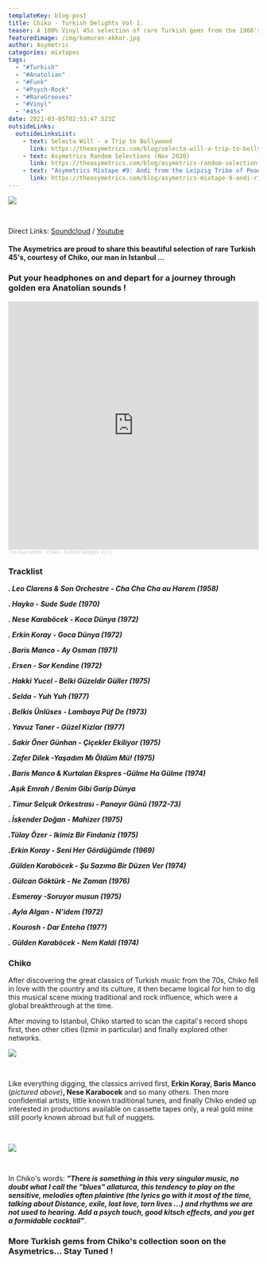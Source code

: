 ```yaml
---
templateKey: blog-post
title: Chiko - Turkish Delights Vol 1.
teaser: A 100% Vinyl 45s selection of rare Turkish gems from the 1960's and 70's...
featuredimage: /img/kamuran-akkor.jpg
author: Asymetric
categories: mixtapes
tags:
  - "#Turkish"
  - "#Anatolian"
  - "#Funk"
  - "#Psych-Rock"
  - "#RareGrooves"
  - "#Vinyl"
  - "#45s"
date: 2021-03-05T02:53:47.523Z
outsideLinks:
  outsideLinksList:
    - text: Selecta Will - a Trip to Bollywood
      link: https://theasymetrics.com/blog/selecta-will-a-trip-to-bollywood/
    - text: Asymetrics Random Selections (Nov 2020)
      link: https://theasymetrics.com/blog/asymetrics-random-selection-november-2020/
    - text: "Asymetrics Mixtape #9: Andi from the Leipzig Tribe of Peace"
      link: https://theasymetrics.com/blog/asymetrics-mixtape-9-andi-rietschel/
---
```

![](/img/kamuran-akkor.jpg)

<br>

Direct Links: [Soundcloud](https://soundcloud.com/the-asymetrics/chiko-turkish-delights-vol-1) / [Youtube](https://www.youtube.com/watch?v=dwakrt7YHFk)

#### The Asymetrics are proud to share this beautiful selection of rare Turkish 45's, courtesy of **Chiko**, our man in Istanbul ...

### Put your headphones on and depart for a journey through golden era Anatolian sounds !

<iframe width="100%" height="500" scrolling="no" frameborder="no" allow="autoplay" src="https://w.soundcloud.com/player/?url=https%3A//api.soundcloud.com/tracks/998929681&color=%23ff5500&auto_play=false&hide_related=false&show_comments=true&show_user=true&show_reposts=false&show_teaser=true&visual=true"></iframe><div style="font-size: 10px; color: #cccccc;line-break: anywhere;word-break: normal;overflow: hidden;white-space: nowrap;text-overflow: ellipsis; font-family: Interstate,Lucida Grande,Lucida Sans Unicode,Lucida Sans,Garuda,Verdana,Tahoma,sans-serif;font-weight: 100;"><a href="https://soundcloud.com/the-asymetrics" title="The Asymetrics" target="_blank" style="color: #cccccc; text-decoration: none;">The Asymetrics</a> · <a href="https://soundcloud.com/the-asymetrics/chiko-turkish-delights-vol-1" title="Chiko - Turkish Delights Vol 1." target="_blank" style="color: #cccccc; text-decoration: none;">Chiko - Turkish Delights Vol 1.</a></div>

### Tracklist

***. Leo Clarens & Son Orchestre - Cha Cha Cha au Harem (1958)***

***. Hayko - Sude Sude (1970)***

***. Nese Karaböcek - Koca Dünya (1972)***

***. Erkin Koray - Goca Dünya (1972)***

***. Baris Manco - Ay Osman (1971)***

***. Ersen - Sor Kendine (1972)***

***. Hakki Yucel - Belki Güzeldir Güller (1975)***

***. Selda - Yuh Yuh (1977)***

***. Belkis Ünlüses - Lambaya Püf De (1973)***

***. Yavuz Taner - Güzel Kizlar (1977)***

***. Sakir Öner Günhan - Çiçekler Ekiliyor (1975)***

***. Zafer Dilek -Yaşadım Mı Öldüm Mü! (1975)***

***. Baris Manco & Kurtalan Ekspres -Gülme Ha Gülme (1974)***

***.Aşık Emrah / Benim Gibi Garip Dünya***

***. Timur Selçuk Orkestrası - Panayır Günü (1972-73)***

***. İskender Doğan - Mahizer (1975)***

***.Tülay Özer - Ikimiz Bir Findaniz (1975)***

***.Erkin Koray - Seni Her Gördüğümde (1969)***

***.Gülden Karaböcek - Şu Sazıma Bir Düzen Ver (1974)***

***. Gülcan Göktürk - Ne Zaman (1976)***

***. Esmeray -Soruyor musun (1975)***

***. Ayla Algan - N’idem (1972)***

***. Kourosh - Dar Enteha (197?)***

***. Gülden Karaböcek - Nem Kaldi (1974)***

### Chiko

After discovering the great classics of Turkish music from the 70s, Chiko fell in love with the country and its culture, it then became logical for him to dig this musical scene mixing traditional and rock influence, which were a global breakthrough at the time. 

After moving to Istanbul, Chiko started to scan the capital's record shops first, then other cities (Izmir in particular) and finally explored other networks. 

![](/img/baris-manco.jpg)

<br>

Like everything digging, the classics arrived first, **Erkin Koray, Baris Manco** (*pictured above*)**, Nese Karabocek** and so many others. Then more confidential artists, little known traditional tunes, and finally Chiko ended up interested in productions available on cassette tapes only, a real gold mine still poorly known abroad but full of nuggets. 

<br>

![](/img/nese-karabocek.jpg)

<br>

In Chiko's words: ***"There is something in this very singular music, no doubt what I call the "blues" allaturca, this tendency to play on the sensitive, melodies often plaintive (the lyrics go with it most of the time, talking about Distance, exile, lost love, torn lives ...) and rhythms we are not used to hearing. Add a psych touch, good kitsch effects, and you get a formidable cocktail"***.

### More Turkish gems from Chiko's collection soon on the Asymetrics... Stay Tuned !